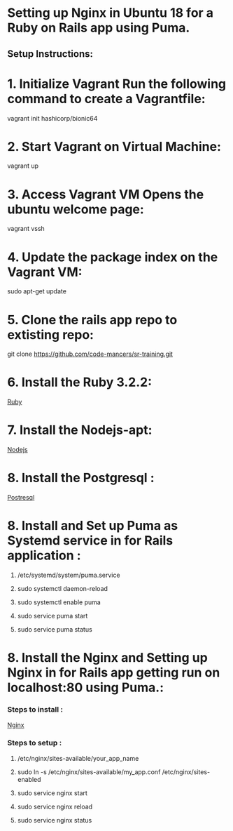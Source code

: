 # Setting up Nginx in Ubuntu 18 for a Ruby on Rails app using Puma.

## Setup Instructions:

# 1. Initialize Vagrant Run the following command to create a Vagrantfile:
vagrant init hashicorp/bionic64

# 2. Start Vagrant on Virtual Machine:
vagrant up

# 3. Access Vagrant VM Opens the ubuntu welcome page:
vagrant vssh

# 4. Update the package index on the Vagrant VM:
sudo apt-get update

# 5. Clone the rails app repo to extisting repo:
git clone https://github.com/code-mancers/sr-training.git

# 6. Install the Ruby 3.2.2: 
[Ruby](https://gitlab.com/codemancers/sandbox/soniyarayabagi/devops/-/tree/main/vagrant-ruby-rbenv?ref_type=heads)

# 7. Install the Nodejs-apt:
[Nodejs](https://gitlab.com/codemancers/sandbox/soniyarayabagi/devops/-/tree/main/vagrant-nodejs-apt?ref_type=heads)

# 8. Install the Postgresql :
[Postresql](https://gitlab.com/codemancers/sandbox/soniyarayabagi/devops/-/tree/main/vagrant-postgres?ref_type=heads)

# 8. Install and Set up Puma as Systemd service in for Rails application :
1. /etc/systemd/system/puma.service

2. sudo systemctl daemon-reload

3. sudo systemctl enable puma

4. sudo service puma start

5. sudo service puma status

# 8. Install the Nginx and Setting up Nginx in for Rails app getting run on localhost:80 using Puma.:

### Steps to install :
[Nginx](https://gitlab.com/codemancers/sandbox/soniyarayabagi/devops/-/tree/main/vagrant-nginx?ref_type=heads) 

### Steps to setup :
1. /etc/nginx/sites-available/your_app_name

2. sudo ln -s /etc/nginx/sites-available/my_app.conf /etc/nginx/sites-enabled

3. sudo service nginx start

4. sudo service nginx reload

5. sudo service nginx status






